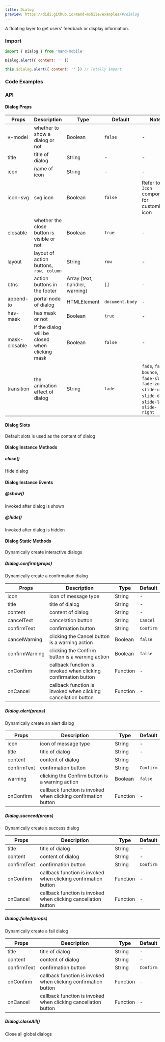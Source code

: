 ```yaml
---
title: Dialog
preview: https://didi.github.io/mand-mobile/examples/#/dialog
---
```


A floating layer to get users' feedback or display information.

### Import

```javascript
import { Dialog } from 'mand-mobile'

Dialog.alert({ content: '' })

this.$dialog.alert({ content: '' }) // Totally Import
```

### Code Examples
<!-- DEMO -->

### API

#### Dialog Props
| Props | Description | Type | Default | Note |
|----|-----|------|------|------|
| v-model | whether to show a dialog or not | Boolean | `false` | - |
| title | title of dialog | String | - | - |
| icon | name of icon | String | - |-|
| icon-svg | svg icon | Boolean |`false`|Refer to `Icon` component for customized icon|
| closable | whether the close button is visible or not | Boolean | `true` | - |
| layout | layout of action buttons, `row, column` | String | `row` | - |
| btns | action buttons in the footer| Array {text, handler, warning} | `[]` | - |
| append-to | portal node of dialog | HTMLElement | `document.body` | - |
| has-mask | has mask or not | Boolean | `true` | - |
| mask-closable | if the dialog will be closed when clicking mask| Boolean | `false` | - |
| transition | the animation effect of dialog | String | `fade` |`fade`, `fade-bounce`, `fade-slide`, `fade-zoom`<br> `slide-up`, `slide-down`, `slide-left`, `slide-right` |

#### Dialog Slots
Default slots is used as the content of dialog

#### Dialog Instance Methods

##### close()
Hide dialog

#### Dialog Instance Events

##### @show()
Invoked after dialog is shown

##### @hide()
Invoked after dialog is hidden

#### Dialog Static Methods
Dynamically create interactive dialogs

##### Dialog.confirm(props)
Dynamically create a confirmation dialog

| Props | Description | Type | Default |
|-----|-----|-----|-----|
| icon | icon of message type | String | - |
| title | title of dialog | String | - |
| content | content of dialog | String | -|
| cancelText | cancelation button | String | `Cancel` |
| confirmText | confirmation button | String | `Confirm` |
| cancelWarning | clicking the Cancel button is a warning action | Boolean | `false` |
| confirmWarning | clicking the Confirm button is a warning action | Boolean | `false` |
| onConfirm | callback function is invoked when clicking confirmation button | Function | -|
| onCancel | callback function is invoked when clicking cancellation button | Function | -|

##### Dialog.alert(props)
Dynamically create an alert dialog

| Props | Description | Type | Default |
|-----|-----|-----|-----|
| icon | icon of message type | String | - |
| title | title of dialog | String | - |
| content | content of dialog | String | -|
| confirmText | confirmation button | String | `Confirm` |
| warning | clicking the Confirm button is a warning action | Boolean | `false` |
| onConfirm | callback function is invoked when clicking confirmation button | Function | -|

##### Dialog.succeed(props)
Dynamically create a success dialog

| Props | Description | Type | Default |
|-----|-----|-----|-----|
| title | title of dialog | String | - |
| content | content of dialog | String | -|
| confirmText | confirmation button | String | `Confirm` |
| onConfirm | callback function is invoked when clicking confirmation button| Function | -|
| onCancel | callback function is invoked when clicking cancellation button | Function | -|

##### Dialog.failed(props)
Dynamically create a fail dialog

| Props | Description | Type | Default |
|-----|-----|-----|-----|
| title | title of dialog | String | - |
| content | content of dialog | String | -|
| confirmText | confirmation button | String | `Confirm` |
| onConfirm | callback function is invoked when clicking confirmation button| Function | -|
| onCancel | callback function is invoked when clicking cancellation button | Function | -|

##### Dialog.closeAll()
Close all global dialogs
